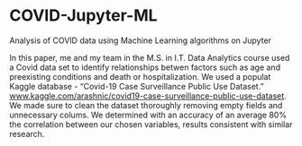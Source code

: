 # COVID-Jupyter-ML
Analysis of COVID data using Machine Learning algorithms on Jupyter

In this paper, me and my team in the M.S. in I.T. Data Analytics course used a Covid data set to identify relationships betwen factors such as age and 
preexisting conditions and death or hospitalization. We used a populat Kaggle database - “Covid-19 Case Surveillance Public Use Dataset.” www.kaggle.com/arashnic/covid19-case-surveillance-public-use-dataset.  
We made sure to clean the dataset thoroughly removing empty fields and unnecessary colums.
We determined with an accuracy of an average 80% the correlation between our chosen variables, results consistent with similar research.

